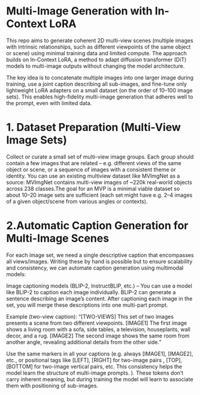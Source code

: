 # Multi-Image Generation with In-Context LoRA

This repo aims to generate coherent 2D multi-view scenes (multiple images with intrinsic relationships, such as different viewpoints of the same object or scene) using minimal training data and limited compute. The approach builds on In-Context LoRA, a method to adapt diffusion transformer (DiT) models to multi-image outputs without changing the model architecture.

The key idea is to concatenate multiple images into one larger image during training, use a joint caption describing all sub-images, and fine-tune only lightweight LoRA adapters on a small dataset (on the order of 10–100 image sets). This enables high-fidelity multi-image generation that adheres well to the prompt, even with limited data.

# 1. Dataset Preparation (Multi-View Image Sets)
Collect or curate a small set of multi-view image groups. Each group should contain a few images that are related – e.g. different views of the same object or scene, or a sequence of images with a consistent theme or identity. You can use an existing multiview dataset like MVImgNet as a source: MVImgNet contains multi-view images of ~220k real-world objects across 238 classes.The goal  for an MVP is a minimal viable dataset so about 10–20 image sets are sufficient (each set might have e.g. 2–4 images of a given object/scene from various angles or contexts).

# 2.Automatic Caption Generation for Multi-Image Scenes

For each image set, we need a single descriptive caption that encompasses all views/images. Writing these by hand is possible but to ensure scalability and consistency, we can automate caption generation using multimodal models:

Image captioning models (BLIP-2, InstructBLIP, etc.) – You can use a model like BLIP-2 to caption each image individually. BLIP-2 can generate a sentence describing an image’s content. After captioning each image in the set, you will merge these descriptions into one multi-part prompt. 

Example (two-view caption): “[TWO-VIEWS] This set of two images presents a scene from two different viewpoints. [IMAGE1] The first image shows a living room with a sofa, side tables, a television, houseplants, wall decor, and a rug. [IMAGE2] The second image shows the same room from another angle, revealing additional details from the other side.”

Use the same markers in all your captions (e.g. always [IMAGE1], [IMAGE2], etc., or positional tags like [LEFT], [RIGHT] for two-image pairs
, [TOP], [BOTTOM] for two-image vertical pairs, etc. This consistency helps the model learn the structure of multi-image prompts. ). These tokens don’t carry inherent meaning, but during training the model will learn to associate them with positioning of sub-images.